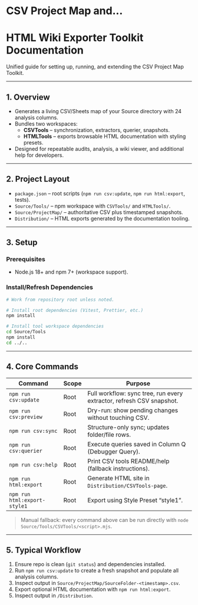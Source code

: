 # CSV Project Map  and...
# HTML Wiki Exporter Toolkit Documentation

Unified guide for setting up, running, and extending the CSV Project Map Toolkit.

---

## 1. Overview
- Generates a living CSV/Sheets map of your Source directory with 24 analysis columns.
- Bundles two workspaces:
  - **CSVTools** – synchronization, extractors, querier, snapshots.
  - **HTMLTools** – exports browsable HTML documentation with styling presets.
- Designed for repeatable audits, analysis, a wiki viewer, and additional help for developers.

---

## 2. Project Layout
- `package.json` – root scripts (`npm run csv:update`, `npm run html:export`, tests).
- `Source/Tools/` – npm workspace with `CSVTools/` and `HTMLTools/`.
- `Source/ProjectMap/` – authoritative CSV plus timestamped snapshots.
- `Distribution/` – HTML exports generated by the documentation tooling.

---

## 3. Setup
### Prerequisites
- Node.js 18+ and npm 7+ (workspace support).

### Install/Refresh Dependencies
```bash
# Work from repository root unless noted.

# Install root dependencies (Vitest, Prettier, etc.)
npm install

# Install tool workspace dependencies
cd Source/Tools
npm install        
cd ../..
```

---

## 4. Core Commands
| Command | Scope | Purpose |
|---------|-------|---------|
| `npm run csv:update` | Root | Full workflow: sync tree, run every extractor, refresh CSV snapshot. |
| `npm run csv:preview` | Root | Dry-run: show pending changes without touching CSV. |
| `npm run csv:sync` | Root | Structure-only sync; updates folder/file rows. |
| `npm run csv:querier` | Root | Execute queries saved in Column Q (Debugger Query). |
| `npm run csv:help` | Root | Print CSV tools README/help (fallback instructions). |
| `npm run html:export` | Root | Generate HTML site in `Distribution/CSVTools-page`. |
| `npm run html:export-style1` | Root | Export using Style Preset “style1”. |

> Manual fallback: every command above can be run directly with `node Source/Tools/CSVTools/<script>.mjs`.

---

## 5. Typical Workflow
1. Ensure repo is clean (`git status`) and dependencies installed.
2. Run `npm run csv:update` to create a fresh snapshot and populate all analysis columns.
3. Inspect output in `Source/ProjectMap/SourceFolder-<timestamp>.csv`.
4. Export optional HTML documentation with `npm run html:export`.
5. Inspect output in `/Distribution`.
